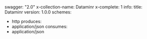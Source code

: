swagger: "2.0"
x-collection-name: Dataminr
x-complete: 1
info:
  title: Dataminr
  version: 1.0.0
schemes:
- http
produces:
- application/json
consumes:
- application/json